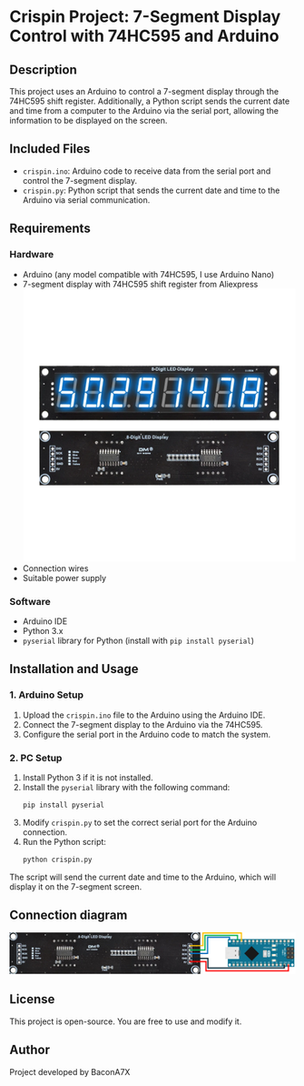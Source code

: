 # Crispin Project: 7-Segment Display Control with 74HC595 and Arduino

## Description
This project uses an Arduino to control a 7-segment display through the 74HC595 shift register. Additionally, a Python script sends the current date and time from a computer to the Arduino via the serial port, allowing the information to be displayed on the screen.

## Included Files
- `crispin.ino`: Arduino code to receive data from the serial port and control the 7-segment display.
- `crispin.py`: Python script that sends the current date and time to the Arduino via serial communication.

## Requirements
### Hardware
- Arduino (any model compatible with 74HC595, I use Arduino Nano)
- 7-segment display with 74HC595 shift register from Aliexpress
   ![7-Segment Display Setup](Images/74HC595.webp)
- Connection wires
- Suitable power supply

### Software
- Arduino IDE
- Python 3.x
- `pyserial` library for Python (install with `pip install pyserial`)

## Installation and Usage
### 1. Arduino Setup
1. Upload the `crispin.ino` file to the Arduino using the Arduino IDE.
2. Connect the 7-segment display to the Arduino via the 74HC595.
3. Configure the serial port in the Arduino code to match the system.

### 2. PC Setup
1. Install Python 3 if it is not installed.
2. Install the `pyserial` library with the following command:
   ```sh
   pip install pyserial
   ```
3. Modify `crispin.py` to set the correct serial port for the Arduino connection.
4. Run the Python script:
   ```sh
   python crispin.py
   ```

The script will send the current date and time to the Arduino, which will display it on the 7-segment screen.

## Connection diagram
![Schematic Diagram](Images/Schematic.png)

## License
This project is open-source. You are free to use and modify it.

## Author
Project developed by BaconA7X



